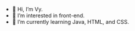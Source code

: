 - 👋 Hi, I’m Vy. 
- 👀 I’m interested in front-end.
- 🌱 I’m currently learning Java, HTML, and CSS. 
<!---
vytngn/vytngn is a ✨ special ✨ repository because its `README.md` (this file) appears on your GitHub profile.
You can click the Preview link to take a look at your changes.
--->
